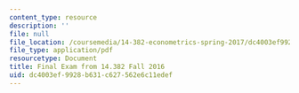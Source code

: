 ```yaml
---
content_type: resource
description: ''
file: null
file_location: /coursemedia/14-382-econometrics-spring-2017/dc4003ef9928b631c627562e6c11edef_MIT_14_382S17_ExamF16.pdf
file_type: application/pdf
resourcetype: Document
title: Final Exam from 14.382 Fall 2016
uid: dc4003ef-9928-b631-c627-562e6c11edef
---
```

